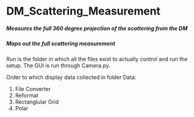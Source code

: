 # DM_Scattering_Measurement

##### Measures the full 360 degree projection of the scattering from the DM
##### Maps out the full scattering measurement

Run is the folder in which all the files exist to actually control and run the setup. The GUI is run through Camera.py.


Order to which display data collected in folder Data:
1. File Converter
2. Reformat
3. Rectanglular Grid
4. Polar
